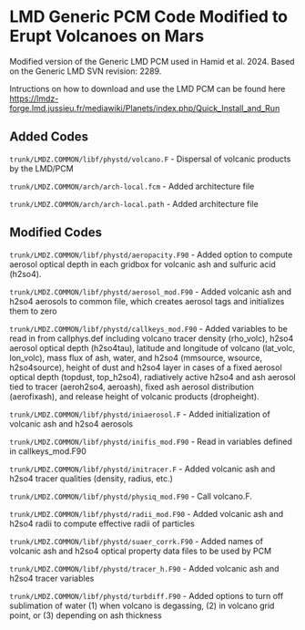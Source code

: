# LMD Generic PCM Code Modified to Erupt Volcanoes on Mars

Modified version of the Generic LMD PCM used in Hamid et al. 2024. Based on the Generic LMD SVN revision: 2289.

Intructions on how to download and use the LMD PCM can be found here https://lmdz-forge.lmd.jussieu.fr/mediawiki/Planets/index.php/Quick_Install_and_Run

## Added Codes
`trunk/LMDZ.COMMON/libf/phystd/volcano.F` - Dispersal of volcanic products by the LMD/PCM

`trunk/LMDZ.COMMON/arch/arch-local.fcm` - Added architecture file

`trunk/LMDZ.COMMON/arch/arch-local.path` - Added architecture file

## Modified Codes
`trunk/LMDZ.COMMON/libf/phystd/aeropacity.F90` -  Added option to compute aerosol optical depth in each gridbox for volcanic ash and sulfuric acid (h2so4).

`trunk/LMDZ.COMMON/libf/phystd/aerosol_mod.F90` - Added volcanic ash and h2so4 aerosols to common file, which creates aerosol tags and initializes them to zero

`trunk/LMDZ.COMMON/libf/phystd/callkeys_mod.F90` - Added variables to be read in from callphys.def including volcano tracer density (rho_volc), h2so4 aerosol optical depth (h2so4tau), latitude and longitude of volcano (lat_volc, lon_volc), mass flux of ash, water, and h2so4 (mmsource, wsource, h2so4source), height of dust and h2so4 layer in cases of a fixed aerosol optical depth (topdust, top_h2so4), radiatively active h2so4 and ash aerosol tied to tracer (aeroh2so4, aeroash), fixed ash aerosol distribution (aerofixash), and release height of volcanic products (dropheight).

`trunk/LMDZ.COMMON/libf/phystd/iniaerosol.F` - Added initialization of volcanic ash and h2so4 aerosols 

`trunk/LMDZ.COMMON/libf/phystd/inifis_mod.F90` - Read in variables defined in callkeys_mod.F90

`trunk/LMDZ.COMMON/libf/phystd/initracer.F` - Added volcanic ash and h2so4 tracer qualities (density, radius, etc.)

`trunk/LMDZ.COMMON/libf/phystd/physiq_mod.F90` - Call volcano.F. 

`trunk/LMDZ.COMMON/libf/phystd/radii_mod.F90` - Added volcanic ash and h2so4 radii to compute effective radii of particles

`trunk/LMDZ.COMMON/libf/phystd/suaer_corrk.F90` - Added names of volcanic ash and h2so4 optical property data files to be used by PCM 

`trunk/LMDZ.COMMON/libf/phystd/tracer_h.F90` - Added volcanic ash and h2so4 tracer variables

`trunk/LMDZ.COMMON/libf/phystd/turbdiff.F90` - Added options to turn off sublimation of water (1) when volcano is degassing, (2) in volcano grid point, or (3) depending on ash thickness
